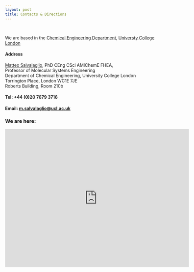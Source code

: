 ```yaml
---
layout: post
title: Contacts & Directions
---
```


<br/>

We are based in the [Chemical Engineering Department](https://www.ucl.ac.uk/chemical-engineering), [Universty College London](https://www.ucl.ac.uk)

#### Address

[Matteo Salvalaglio](https://profiles.ucl.ac.uk/51512-matteo-salvalaglio), PhD CEng CSci AMIChemE FHEA,<br/>
Professor of Molecular Systems Engineering <br/>
Department of Chemical Engineering, University College London <br/>
Torrington Place, London WC1E 7JE<br/>
Roberts Building,  Room 210b<br/>

#### Tel:  +44 (0)20 7679 3716

#### Email: [m.salvalaglio@ucl.ac.uk](mailto:m.salvalaglio@ucl.ac.uk)

### We are here: 
<iframe src="https://www.google.com/maps/embed?pb=!1m18!1m12!1m3!1d2482.4747994445015!2d-0.1346066229607007!3d51.52285077181672!2m3!1f0!2f0!3f0!3m2!1i1024!2i768!4f13.1!3m3!1m2!1s0x48761b2f01e0d99b%3A0x2a9dae35ac1481ee!2sUCL%20Department%20of%20Chemical%20Engineering!5e0!3m2!1sen!2suk!4v1698442038178!5m2!1sen!2suk" width="600" height="450" style="border:0;" allowfullscreen="" loading="lazy" referrerpolicy="no-referrer-when-downgrade"></iframe>
